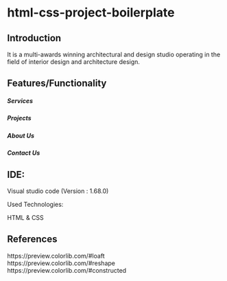 # html-css-project-boilerplate

<h2>Introduction</h2>

<p>It is a multi-awards winning architectural and design studio operating in the field of interior design and architecture design.</p>

<h2>Features/Functionality</h2>
<h5>Services</h5>
<h5>Projects</h5>
<h5>About Us</h5>
<h5>Contact Us</h5>


<h2>IDE:</h2>

Visual studio code (Version : 1.68.0)

Used Technologies:

HTML & CSS

<h2>References</h2>
https://preview.colorlib.com/#loaft <br>
https://preview.colorlib.com/#reshape <br>
https://preview.colorlib.com/#constructed 